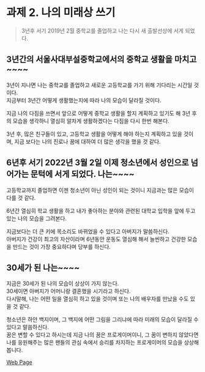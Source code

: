 # 과제 2. 나의 미래상 쓰기
> 3년후 서기 2019년 2월 중학교를 졸업하고 나는 다시 새 출발선상에 서게 되었다.


## 3년간의 서울사대부설중학교에서의 중학교 생활을 마치고 ~~~~

3년이 지나면 나는 중학교를 졸업하고 새로운 고등학교를 가기 위해 기다리는 시간일 것이다.  
지금부터 3년간 어떻게 생활했는지에 따라 나의 모습이 달라질 것이다.  

지금 나의 다짐을 쓰면서 앞으로 어떻게 중학교 생활을 할지 계획하고 있기도 해 3년 후의 모습을 생각하니 열심히 알차게 생활하겠다는 다짐을 다시 한번 해본다.  

3년 후, 많은 친구들이 있고, 고등학교 생활을 어떻게 해야 하는지 계획하고 있을 것이며, 지금 보다는 나의 진로나 꿈에 대하여 더 많은 생각을 했을 것 같다.



## 6년후 서기 2022년 3월 2일 이제 청소년에서 성인으로 넘어가는 문턱에 서게 되었다. 나는~~~~

고등학교까지 졸업하면 이젠 청소년이 아닌 성인이 되는 것이니 지금과는 많은 모습이 다를 것 같다. 


6년간 열심히 학교 생활을 하고 내가 좋아하는 분야와 관련된 대학교 입학을 앞에 두고 있는 나의 모습을 그려본다.  

지금보다는 더 큰 키에 목소리도 바뀌었을 수 있다고 아버지가 말씀하신다.  
아버지가 건강이 최고의 자산이라며 6년동안 운동도 열심해 해서 늘씬하고 건강한 모습을 만드는 것이 가장 중요하다며 당부를 하신다.



## 30세가 된 나는~~~~

지금은 30세가 된 나의 모습이 상상이 가지 않는다.  
30세이면 아버지가 어머니랑 결혼했을 시기라고 하신다.  
다시말해, 나는 어떤 일을 열심히 하고 있을 것이며 또는 나의 배우자를 만났을 수도 있을 것 같다.

청소년은 하얀 백지이며, 그 백지에 어떤 그림을 그리냐에 따라 미래의 모습이 달라질 수 있다고 말씀하신다.  
꿈은 변할 수 있다고 하시는데 지금 나의 꿈은 프로게이머이니, 그 꿈이 변하지 않았다면 나를 응원해주는 많은 팬들의 관심 속에서 승리를 차지하는 프로게이머의 모습을 상상해 봅니다.

[Web Page](https://shpark1013.github.io/MiddleSchool/02.MyFuture)
